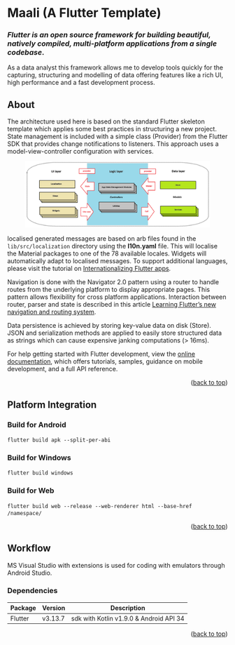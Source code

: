 <!-- ABOUT THE PROJECT -->
<a id="readme-top"></a>
# Maali (A Flutter Template)

### *Flutter is an open source framework for building beautiful, natively compiled, multi-platform applications from a single codebase*.

As a data analyst this framework allows me to develop tools quickly for the capturing, structuring and modelling of data offering features like a rich UI, high performance and a fast development process. 

## About

The architecture used here is based on the standard Flutter skeleton template which applies some best practices in structuring a new project. State management is included with a simple class (Provider) from the Flutter SDK that provides change notifications to listeners. This approach uses a model-view-controller configuration with services.

<figure>
    <center>
    <img src="./assets/doco/architecture.png">
    <center>
</figure>

localised generated messages are based on arb files found in the `lib/src/localization` directory using the **l10n.yaml** file. This will localise the Material packages to one of the 78 available locales. Widgets will automatically adapt to localised messages. To support additional languages, please visit the tutorial on [Internationalizing Flutter
apps](https://flutter.dev/docs/development/accessibility-and-localization/internationalization).

Navigation is done with the Navigator 2.0 pattern using a router to handle routes from the underlying platform to display appropriate pages. This pattern allows flexibility for cross platform applications. Interaction between router, parser and state is described in this article [Learning Flutter’s new navigation and routing system](https://medium.com/flutter/learning-flutters-new-navigation-and-routing-system-7c9068155ade).

Data persistence is achieved by storing key-value data on disk (Store). JSON and serialization methods are applied to easily store structured data as strings which can cause expensive janking computations (> 16ms).

For help getting started with Flutter development, view the [online documentation](https://flutter.dev/docs), which offers tutorials, samples, guidance on mobile development, and a full API reference.

<p align="right">(<a href="#readme-top">back to top</a>)</p>

## Platform Integration

### Build for Android
```
flutter build apk --split-per-abi
```

### Build for Windows
```
flutter build windows
```

### Build for Web
```
flutter build web --release --web-renderer html --base-href /namespace/
```

<p align="right">(<a href="#readme-top">back to top</a>)</p>

## Workflow

MS Visual Studio with extensions is used for coding with emulators through Android Studio.

### Dependencies

| Package | Version | Description |
| -----------   | ----------- | ----------- | 
| Flutter       | v3.13.7 | sdk with Kotlin v1.9.0 & Android API 34 |


<p align="right">(<a href="#readme-top">back to top</a>)</p>

